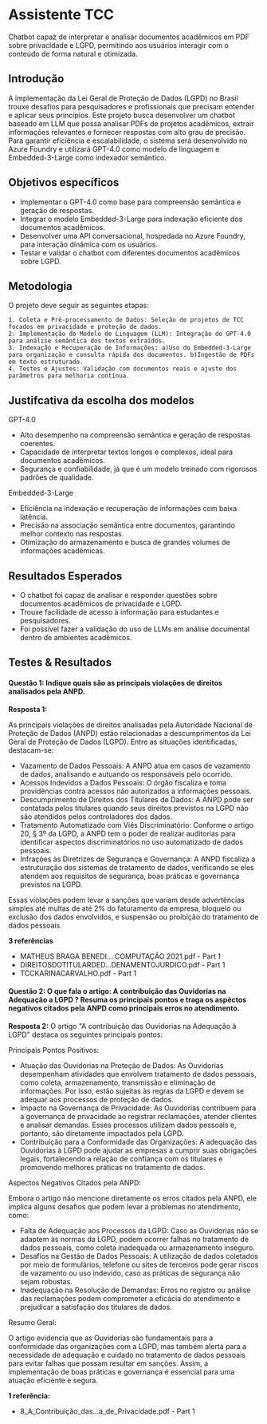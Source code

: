 
# Assistente TCC

Chatbot capaz de interpretar e analisar documentos acadêmicos em PDF sobre privacidade e LGPD, permitindo aos usuários interagir com o conteúdo de forma natural e otimizada.



## Introdução

A implementação da Lei Geral de Proteção de Dados (LGPD) no Brasil trouxe desafios para pesquisadores e profissionais que precisam entender e aplicar seus princípios. Este projeto busca desenvolver um chatbot baseado em LLM que possa analisar PDFs de projetos acadêmicos, extrair informações relevantes e fornecer respostas com alto grau de precisão. Para garantir eficiência e escalabilidade, o sistema será desenvolvido no Azure Foundry e utilizará GPT-4.0 como modelo de linguagem e Embedded-3-Large como indexador semântico.


## Objetivos específicos

 - Implementar o GPT-4.0 como base para compreensão semântica e geração de respostas.
 - Integrar o modelo Embedded-3-Large para indexação eficiente dos documentos acadêmicos.
 - Desenvolver uma API conversacional, hospedada no Azure Foundry, para interação dinâmica com os usuários.
 - Testar e validar o chatbot com diferentes documentos acadêmicos sobre LGPD.




## Metodologia

O projeto deve seguir as seguintes etapas:

   
    1. Coleta e Pré-processamento de Dados: Seleção de projetos de TCC focados em privacidade e proteção de dados.
    2. Implementação do Modelo de Linguagem (LLM): Integração do GPT-4.0 para análise semântica dos textos extraídos.
    3. Indexação e Recuperação de Informações: a)Uso do Embedded-3-Large para organização e consulta rápida dos documentos. b)Ingestão de PDFs em texto estruturado.
    4. Testes e Ajustes: Validação com documentos reais e ajuste dos parâmetros para melhoria contínua.


## Justifcativa da escolha dos modelos

GPT-4.0
- Alto desempenho na compreensão semântica e geração de respostas coerentes.
- Capacidade de interpretar textos longos e complexos, ideal para documentos acadêmicos.
- Segurança e confiabilidade, já que é um modelo treinado com rigorosos padrões de qualidade.


Embedded-3-Large

- Eficiência na indexação e recuperação de informações com baixa latência.
- Precisão na associação semântica entre documentos, garantindo melhor contexto nas respostas.
- Otimização do armazenamento e busca de grandes volumes de informações acadêmicas.


## Resultados Esperados

- O chatbot foi capaz de analisar e responder questões sobre documentos acadêmicos de privacidade e LGPD.
- Trouxe facilidade de acesso à informação para estudantes e pesquisadores.
- Foi possível fazer a validação do uso de LLMs em análise documental dentro de ambientes acadêmicos.


## Testes & Resultados 

#### Questão 1: Indique quais são as principais violações de direitos analisados pela ANPD.

**Resposta 1:** 

As principais violações de direitos analisadas pela Autoridade Nacional de Proteção de Dados (ANPD) estão relacionadas a descumprimentos da Lei Geral de Proteção de Dados (LGPD). Entre as situações identificadas, destacam-se:
- Vazamento de Dados Pessoais: A ANPD atua em casos de vazamento de dados, analisando e autuando os responsáveis pelo ocorrido.
- Acessos Indevidos a Dados Pessoais: O órgão fiscaliza e toma providências contra acessos não autorizados a informações pessoais.
- Descumprimento de Direitos dos Titulares de Dados: A ANPD pode ser contatada pelos titulares quando seus direitos previstos na LGPD não são atendidos pelos controladores dos dados.
- Tratamento Automatizado com Viés Discriminatório: Conforme o artigo 20, § 3º da LGPD, a ANPD tem o poder de realizar auditorias para identificar aspectos discriminatórios no uso automatizado de dados pessoais.
- Infrações às Diretrizes de Segurança e Governança: A ANPD fiscaliza a estruturação dos sistemas de tratamento de dados, verificando se eles atendem aos requisitos de segurança, boas práticas e governança previstos na LGPD.

Essas violações podem levar a sanções que variam desde advertências simples até multas de até 2% do faturamento da empresa, bloqueio ou exclusão dos dados envolvidos, e suspensão ou proibição do tratamento de dados pessoais.

**3 referências**
- MATHEUS BRAGA BENEDI... COMPUTAÇÃO 2021.pdf - Part 1
- DIREITOSDOTITULARDED...DENAMENTOJURDICO.pdf - Part 1
- TCCKARINACARVALHO.pdf - Part 1


#### Questão 2: O que fala o artigo: A contribuição das Ouvidorias na Adequação a LGPD ? Resuma os principais pontos e traga os aspéctos negativos citados pela ANPD como principais erros no atendimento.

**Resposta 2:**
O artigo "A contribuição das Ouvidorias na Adequação à LGPD" destaca os seguintes principais pontos:

Principais Pontos Positivos:
- Atuação das Ouvidorias na Proteção de Dados: As Ouvidorias desempenham atividades que envolvem tratamento de dados pessoais, como coleta, armazenamento, transmissão e eliminação de informações. Por isso, estão sujeitas às regras da LGPD e devem se adequar aos processos de proteção de dados.
- Impacto na Governança de Privacidade: As Ouvidorias contribuem para a governança de privacidade ao registrar reclamações, atender clientes e analisar demandas. Esses processos utilizam dados pessoais e, portanto, são diretamente impactados pela LGPD.
- Contribuição para a Conformidade das Organizações: A adequação das Ouvidorias à LGPD pode ajudar as empresas a cumprir suas obrigações legais, fortalecendo a relação de confiança com os titulares e promovendo melhores práticas no tratamento de dados.

Aspectos Negativos Citados pela ANPD:

Embora o artigo não mencione diretamente os erros citados pela ANPD, ele implica alguns desafios que podem levar a problemas no atendimento, como:
- Falta de Adequação aos Processos da LGPD: Caso as Ouvidorias não se adaptem às normas da LGPD, podem ocorrer falhas no tratamento de dados pessoais, como coleta inadequada ou armazenamento inseguro.
- Desafios na Gestão de Dados Pessoais: A utilização de dados coletados por meio de formulários, telefone ou sites de terceiros pode gerar riscos de vazamento ou uso indevido, caso as práticas de segurança não sejam robustas.
- Inadequação na Resolução de Demandas: Erros no registro ou análise das reclamações podem comprometer a eficácia do atendimento e prejudicar a satisfação dos titulares de dados.

Resumo Geral:

O artigo evidencia que as Ouvidorias são fundamentais para a conformidade das organizações com a LGPD, mas também alerta para a necessidade de adequação e cuidado no tratamento de dados pessoais para evitar falhas que possam resultar em sanções. Assim, a implementação de boas práticas e governança é essencial para uma atuação eficiente e segura.

**1 referência:**
- 8_A_Contribuição_das...a_de_Privacidade.pdf - Part 1

